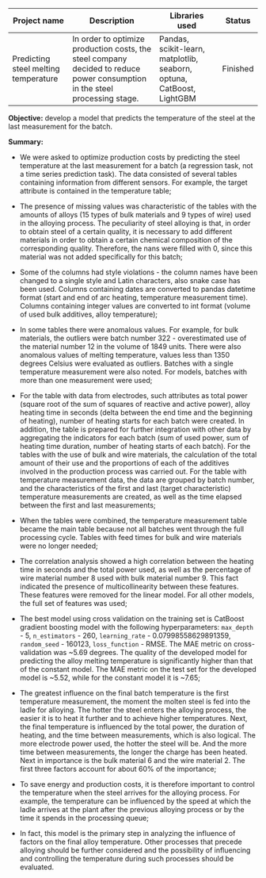 | Project name              | Description   | Libraries used | Status |
| ------------------------- | ------------- | -------------- | ------ |
| Predicting steel melting temperature   | In order to optimize production costs, the steel company decided to reduce power consumption in the steel processing stage.| Pandas, scikit-learn, matplotlib, seaborn, optuna, CatBoost, LightGBM | Finished |

**Objective:** develop a model that predicts the temperature of the steel at the last measurement for the batch.

**Summary:** 
* We were asked to optimize production costs by predicting the steel temperature at the last measurement for a batch (a regression task, not a time series prediction task). The data consisted of several tables containing information from different sensors. For example, the target attribute is contained in the temperature table;

* The presence of missing values was characteristic of the tables with the amounts of alloys (15 types of bulk materials and 9 types of wire) used in the alloying process. The peculiarity of steel alloying is that, in order to obtain steel of a certain quality, it is necessary to add different materials in order to obtain a certain chemical composition of the corresponding quality. Therefore, the nans were filled with 0, since this material was not added specifically for this batch;

* Some of the columns had style violations - the column names have been changed to a single style and Latin characters, also snake case has been used. Columns containing dates are converted to pandas datetime format (start and end of arc heating, temperature measurement time). Columns containing integer values are converted to int format (volume of used bulk additives, alloy temperature);

* In some tables there were anomalous values. For example, for bulk materials, the outliers were batch number 322 - overestimated use of the material number 12 in the volume of 1849 units. There were also anomalous values of melting temperature, values less than 1350 degrees Celsius were evaluated as outliers. Batches with a single temperature measurement were also noted. For models, batches with more than one measurement were used;

* For the table with data from electrodes, such attributes as total power (square root of the sum of squares of reactive and active power), alloy heating time in seconds (delta between the end time and the beginning of heating), number of heating starts for each batch were created. In addition, the table is prepared for further integration with other data by aggregating the indicators for each batch (sum of used power, sum of heating time duration, number of heating starts of each batch). For the tables with the use of bulk and wire materials, the calculation of the total amount of their use and the proportions of each of the additives involved in the production process was carried out. For the table with temperature measurement data, the data are grouped by batch number, and the characteristics of the first and last (target characteristic) temperature measurements are created, as well as the time elapsed between the first and last measurements;

* When the tables were combined, the temperature measurement table became the main table because not all batches went through the full processing cycle. Tables with feed times for bulk and wire materials were no longer needed;

* The correlation analysis showed a high correlation between the heating time in seconds and the total power used, as well as the percentage of wire material number 8 used with bulk material number 9. This fact indicated the presence of multicollinearity between these features. These features were removed for the linear model. For all other models, the full set of features was used;

* The best model using cross validation on the training set is CatBoost gradient boosting model with the following hyperparameters: `max_depth` - 5, `n_estimators` - 260, `learning_rate` - 0.07998558629891359, `random_seed` - 160123, `loss_function` - RMSE. The MAE metric on cross-validation was ~5.69 degrees. The quality of the developed model for predicting the alloy melting temperature is significantly higher than that of the constant model. The MAE metric on the test set for the developed model is ~5.52, while for the constant model it is ~7.65;

* The greatest influence on the final batch temperature is the first temperature measurement, the moment the molten steel is fed into the ladle for alloying. The hotter the steel enters the alloying process, the easier it is to heat it further and to achieve higher temperatures. Next, the final temperature is influenced by the total power, the duration of heating, and the time between measurements, which is also logical. The more electrode power used, the hotter the steel will be. And the more time between measurements, the longer the charge has been heated. Next in importance is the bulk material 6 and the wire material 2. The first three factors account for about 60% of the importance;

* To save energy and production costs, it is therefore important to control the temperature when the steel arrives for the alloying process. For example, the temperature can be influenced by the speed at which the ladle arrives at the plant after the previous alloying process or by the time it spends in the processing queue;

* In fact, this model is the primary step in analyzing the influence of factors on the final alloy temperature. Other processes that precede alloying should be further considered and the possibility of influencing and controlling the temperature during such processes should be evaluated.